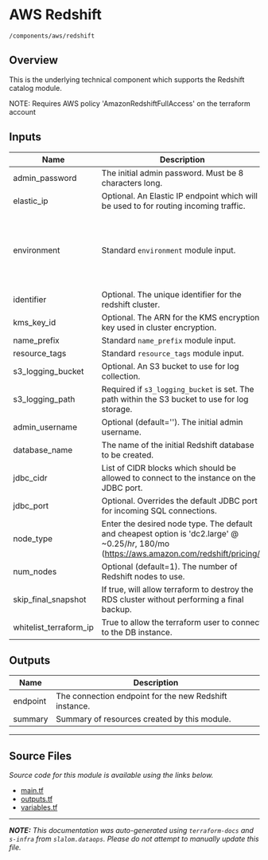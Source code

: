 
# AWS Redshift

`/components/aws/redshift`

## Overview


This is the underlying technical component which supports the Redshift catalog module.

NOTE: Requires AWS policy 'AmazonRedshiftFullAccess' on the terraform account

## Inputs

| Name | Description | Type | Default | Required |
|------|-------------|------|---------|:-----:|
| admin\_password | The initial admin password. Must be 8 characters long. | `string` | n/a | yes |
| elastic\_ip | Optional. An Elastic IP endpoint which will be used to for routing incoming traffic. | `string` | n/a | yes |
| environment | Standard `environment` module input. | <pre>object({<br>    vpc_id          = string<br>    aws_region      = string<br>    public_subnets  = list(string)<br>    private_subnets = list(string)<br>  })</pre> | n/a | yes |
| identifier | Optional. The unique identifier for the redshift cluster. | `string` | n/a | yes |
| kms\_key\_id | Optional. The ARN for the KMS encryption key used in cluster encryption. | `string` | n/a | yes |
| name\_prefix | Standard `name_prefix` module input. | `string` | n/a | yes |
| resource\_tags | Standard `resource_tags` module input. | `map(string)` | n/a | yes |
| s3\_logging\_bucket | Optional. An S3 bucket to use for log collection. | `string` | n/a | yes |
| s3\_logging\_path | Required if `s3_logging_bucket` is set. The path within the S3 bucket to use for log storage. | `string` | n/a | yes |
| admin\_username | Optional (default=''). The initial admin username. | `string` | `"rsadmin"` | no |
| database\_name | The name of the initial Redshift database to be created. | `string` | `"redshift_db"` | no |
| jdbc\_cidr | List of CIDR blocks which should be allowed to connect to the instance on the JDBC port. | `list(string)` | `[]` | no |
| jdbc\_port | Optional. Overrides the default JDBC port for incoming SQL connections. | `number` | `5439` | no |
| node\_type | Enter the desired node type. The default and cheapest option is 'dc2.large' @ ~$0.25/hr, ~$180/mo (https://aws.amazon.com/redshift/pricing/) | `string` | `"dc2.large"` | no |
| num\_nodes | Optional (default=1). The number of Redshift nodes to use. | `number` | `1` | no |
| skip\_final\_snapshot | If true, will allow terraform to destroy the RDS cluster without performing a final backup. | `bool` | `false` | no |
| whitelist\_terraform\_ip | True to allow the terraform user to connect to the DB instance. | `bool` | `true` | no |

## Outputs

| Name | Description |
|------|-------------|
| endpoint | The connection endpoint for the new Redshift instance. |
| summary | Summary of resources created by this module. |

---------------------

## Source Files

_Source code for this module is available using the links below._

* [main.tf](https://github.com/slalom-ggp/dataops-infra/tree/master//components/aws/redshift/main.tf)
* [outputs.tf](https://github.com/slalom-ggp/dataops-infra/tree/master//components/aws/redshift/outputs.tf)
* [variables.tf](https://github.com/slalom-ggp/dataops-infra/tree/master//components/aws/redshift/variables.tf)

---------------------

_**NOTE:** This documentation was auto-generated using
`terraform-docs` and `s-infra` from `slalom.dataops`.
Please do not attempt to manually update this file._
